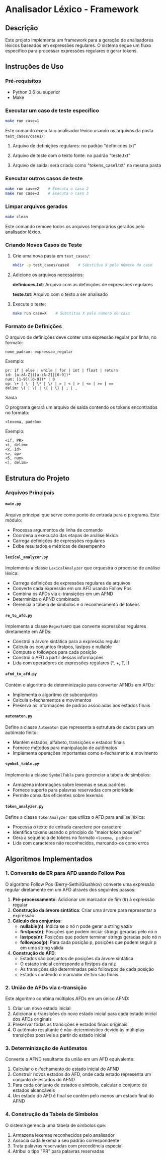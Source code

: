 # Analisador Léxico - Framework

## Descrição
Este projeto implementa um framework para a geração de analisadores léxicos baseados em expressões regulares. O sistema segue um fluxo específico para processar expressões regulares e gerar tokens.


## Instruções de Uso

### Pré-requisitos
- Python 3.6 ou superior
- Make

### Executar um caso de teste específico

```bash
make run case=1
```

Este comando executa o analisador léxico usando os arquivos da pasta ```test_cases/case1/```:

1. Arquivo de definições regulares: no padrão "definicoes.txt"

2. Arquivo de teste com o texto fonte: no padrão "teste.txt"

3. Arquivo de saída: será criado como "tokens_case1.txt" na mesma pasta



### Executar outros casos de teste

```bash
make run case=2    # Executa o caso 2
make run case=3    # Executa o caso 3
```

### Limpar arquivos gerados

```bash
make clean
```

Este comando remove todos os arquivos temporários gerados pelo analisador léxico.


### Criando Novos Casos de Teste

1. Crie uma nova pasta em ```test_cases/```:

    ```bash
    mkdir -p test_cases/caseX    # Substitua X pelo número do caso
    ```

2. Adicione os arquivos necessários:

    **definicoes.txt**: Arquivo com as definições de expressões regulares

    **teste.txt**: Arquivo com o texto a ser analisado

3. Execute o teste:

    ```bash
    make run case=X    # Substitua X pelo número do caso
    ```

### Formato de Definições

O arquivo de definições deve conter uma expressão regular por linha, no formato:

```
nome_padrao: expressao_regular
```

Exemplo:

``` 
pr: if | else | while | for | int | float | return
id: [a-zA-Z]([a-zA-Z]|[0-9])*
num: [1-9]([0-9])* | 0
op: \+ | \- | \* | \/ | = | < | > | <= | >= | ==
delim: \( | \) | \{ | \} | ; | ,
```
Saída

O programa gerará um arquivo de saída contendo os tokens encontrados no formato:

```
<lexema, padrão>

```
Exemplo:

```
<if, PR>
<(, delim>
<x, id>
<>, op>
<5, num>
<), delim>
```


## Estrutura do Projeto

### Arquivos Principais

#### `main.py`
Arquivo principal que serve como ponto de entrada para o programa. Este módulo:
- Processa argumentos de linha de comando
- Coordena a execução das etapas de análise léxica
- Carrega definições de expressões regulares
- Exibe resultados e métricas de desempenho

#### `lexical_analyzer.py`
Implementa a classe `LexicalAnalyzer` que orquestra o processo de análise léxica:
- Carrega definições de expressões regulares de arquivos
- Converte cada expressão em um AFD usando Follow Pos
- Combina os AFDs via ε-transições em um AFND
- Determiniza o AFND combinado
- Gerencia a tabela de símbolos e o reconhecimento de tokens

#### `re_to_afd.py`
Implementa a classe `RegexToAFD` que converte expressões regulares diretamente em AFDs:
- Constrói a árvore sintática para a expressão regular
- Calcula os conjuntos firstpos, lastpos e nullable
- Computa o followpos para cada posição
- Constrói o AFD a partir dessas informações
- Lida com operadores de expressões regulares (*, +, ?, |)

#### `afnd_to_afd.py`
Contém o algoritmo de determinização para converter AFNDs em AFDs:
- Implementa o algoritmo de subconjuntos
- Calcula ε-fechamentos e movimentos
- Preserva as informações de padrão associadas aos estados finais

#### `automaton.py`
Define a classe `Automaton` que representa a estrutura de dados para um autômato finito:
- Mantém estados, alfabeto, transições e estados finais
- Fornece métodos para manipulação de autômatos
- Implementa operações importantes como ε-fechamento e movimento

#### `symbol_table.py`
Implementa a classe `SymbolTable` para gerenciar a tabela de símbolos:
- Armazena informações sobre lexemas e seus padrões
- Fornece suporte para palavras reservadas com prioridade
- Permite consultas eficientes sobre lexemas

#### `token_analyzer.py`
Define a classe `TokenAnalyzer` que utiliza o AFD para análise léxica:
- Processa o texto de entrada caractere por caractere
- Identifica tokens usando o princípio do "maior token possível"
- Gera a sequência de tokens no formato `<lexema, padrão>`
- Lida com caracteres não reconhecidos, marcando-os como erros

## Algoritmos Implementados

### 1. Conversão de ER para AFD usando Follow Pos
O algoritmo Follow Pos (Berry-Sethi/Glushkov) converte uma expressão regular diretamente em um AFD através dos seguintes passos:

1. **Pré-processamento**: Adicionar um marcador de fim (#) à expressão regular
2. **Construção da árvore sintática**: Criar uma árvore para representar a expressão
3. **Cálculo dos conjuntos**:
   - **nullable(n)**: Indica se o nó n pode gerar a string vazia
   - **firstpos(n)**: Posições que podem iniciar strings geradas pelo nó n
   - **lastpos(n)**: Posições que podem terminar strings geradas pelo nó n
   - **followpos(p)**: Para cada posição p, posições que podem seguir p em uma string válida
4. **Construção do AFD**:
   - Estados são conjuntos de posições da árvore sintática
   - O estado inicial corresponde a firstpos da raiz
   - As transições são determinadas pelo followpos de cada posição
   - Estados contendo o marcador de fim são finais

### 2. União de AFDs via ε-transição
Este algoritmo combina múltiplos AFDs em um único AFND:

1. Criar um novo estado inicial
2. Adicionar ε-transições do novo estado inicial para cada estado inicial dos AFDs originais
3. Preservar todas as transições e estados finais originais
4. O autômato resultante é não-determinístico devido às múltiplas transições possíveis a partir do estado inicial

### 3. Determinização de Autômatos
Converte o AFND resultante da união em um AFD equivalente:

1. Calcular o ε-fechamento do estado inicial do AFND
2. Construir novos estados do AFD, onde cada estado representa um conjunto de estados do AFND
3. Para cada conjunto de estados e símbolo, calcular o conjunto de estados alcançáveis
4. Um estado do AFD é final se contém pelo menos um estado final do AFND

### 4. Construção da Tabela de Símbolos
O sistema gerencia uma tabela de símbolos que:

1. Armazena lexemas reconhecidos pelo analisador
2. Associa cada lexema a seu padrão correspondente
3. Trata palavras reservadas com precedência especial
4. Atribui o tipo "PR" para palavras reservadas